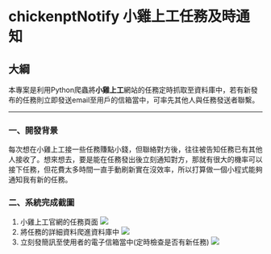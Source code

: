 # chickenptNotify 小雞上工任務及時通知

## 大綱
本專案是利用Python爬蟲將**小雞上工**網站的任務定時抓取至資料庫中，若有新發布的任務則立即發送email至用戶的信箱當中，可率先其他人與任務發送者聯繫。
  
---
### 一、開發背景
每次想在小雞上工接一些任務賺點小錢，但聯絡對方後，往往被告知任務已有其他人接收了。想來想去，要是能在任務發出後立刻通知對方，那就有很大的機率可以接下任務，但花費太多時間一直手動刷新實在沒效率，所以打算做一個小程式能夠通知我有新的任務。

### 二、系統完成截圖
1. 小雞上工官網的任務頁面
![](https://i.imgur.com/yjc6VZe.png)
2. 將任務的詳細資料爬進資料庫中 
![](https://i.imgur.com/Xwoez36.png)
3. 立刻發簡訊至使用者的電子信箱當中(定時檢查是否有新任務)
![](https://i.imgur.com/0KwvMCA.png)

